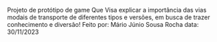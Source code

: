 Projeto de protótipo de game Que Visa explicar a importância das vias modais de transporte de diferentes tipos e versões, em busca de trazer conhecimento e diversão! 
Feito por: Mário Júnio Sousa Rocha
data: 30/11/2023
